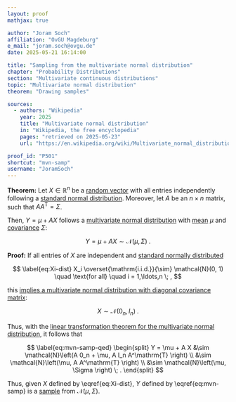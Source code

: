 ```yaml
---
layout: proof
mathjax: true

author: "Joram Soch"
affiliation: "OvGU Magdeburg"
e_mail: "joram.soch@ovgu.de"
date: 2025-05-21 16:14:00

title: "Sampling from the multivariate normal distribution"
chapter: "Probability Distributions"
section: "Multivariate continuous distributions"
topic: "Multivariate normal distribution"
theorem: "Drawing samples"

sources:
  - authors: "Wikipedia"
    year: 2025
    title: "Multivariate normal distribution"
    in: "Wikipedia, the free encyclopedia"
    pages: "retrieved on 2025-05-23"
    url: "https://en.wikipedia.org/wiki/Multivariate_normal_distribution#Drawing_values_from_the_distribution"

proof_id: "P501"
shortcut: "mvn-samp"
username: "JoramSoch"
---
```



**Theorem:** Let $X \in \mathbb{R}^n$ be a [random vector](/D/rvec) with all entries independently following a [standard normal distribution](/D/snorm). Moreover, let $A$ be an $n \times n$ matrix, such that $A A^\mathrm{T} = \Sigma$.

Then, $Y = \mu + A X$ follows a [multivariate normal distribution](/D/mvn) with [mean](/D/mean-rvec) $\mu$ and [covariance](/D/covmat) $\Sigma$:

$$ \label{eq:mvn-samp}
Y = \mu + A X \sim \mathcal{N}(\mu, \Sigma) \; .
$$


**Proof:** If all entries of $X$ are independent and [standard normally distributed](/D/snorm)

$$ \label{eq:Xi-dist}
X_i \overset{\mathrm{i.i.d.}}{\sim} \mathcal{N}(0, 1) \quad \text{for all} \quad i = 1,\ldots,n \; ,
$$

this [implies a multivariate normal distribution with diagonal covariance matrix](/P/mvn-ind):

$$ \label{eq:X-dist}
X \sim \mathcal{N}\left( 0_n, I_n \right) \; .
$$

Thus, with the [linear transformation theorem for the multivariate normal distribution](/P/mvn-ltt), it follows that

$$ \label{eq:mvn-samp-qed}
\begin{split}
      Y = \mu + A X
&\sim \mathcal{N}\left(A 0_n + \mu, A I_n A^\mathrm{T} \right) \\
&\sim \mathcal{N}\left(\mu, A A^\mathrm{T} \right) \\
&\sim \mathcal{N}\left(\mu, \Sigma \right) \; .
\end{split}
$$

Thus, given $X$ defined by \eqref{eq:Xi-dist}, $Y$ defined by \eqref{eq:mvn-samp} is a [sample](/D/samp) from $\mathcal{N}\left( \mu, \Sigma \right)$.